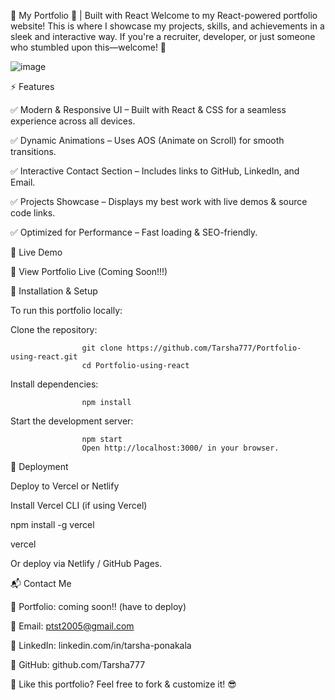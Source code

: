 🌟 My Portfolio 🚀 | Built with React
Welcome to my React-powered portfolio website! This is where I showcase my projects, skills, and achievements in a sleek and interactive way. If you're a recruiter, developer, or just someone who stumbled upon this—welcome! 🎉

![image](https://github.com/user-attachments/assets/9a0f86f3-b3bd-4d60-925a-513c2e211589)


⚡ Features

✅ Modern & Responsive UI – Built with React & CSS for a seamless experience across all devices.

✅ Dynamic Animations – Uses AOS (Animate on Scroll) for smooth transitions.

✅ Interactive Contact Section – Includes links to GitHub, LinkedIn, and Email.

✅ Projects Showcase – Displays my best work with live demos & source code links.

✅ Optimized for Performance – Fast loading & SEO-friendly.



🚀 Live Demo

🔗 View Portfolio Live (Coming Soon!!!)

📂 Installation & Setup

To run this portfolio locally:


Clone the repository:

                    git clone https://github.com/Tarsha777/Portfolio-using-react.git
                    cd Portfolio-using-react
                    
Install dependencies:

                    npm install
                    
Start the development server:

                    npm start
                    Open http://localhost:3000/ in your browser.


🚀 Deployment

Deploy to Vercel or Netlify

Install Vercel CLI (if using Vercel)

npm install -g vercel

vercel

Or deploy via Netlify / GitHub Pages.


📬 Contact Me

💼 Portfolio: coming soon!! (have to deploy)

📧 Email: ptst2005@gmail.com

🔗 LinkedIn: linkedin.com/in/tarsha-ponakala

🐙 GitHub: github.com/Tarsha777



🚀 Like this portfolio? Feel free to fork & customize it! 😎
